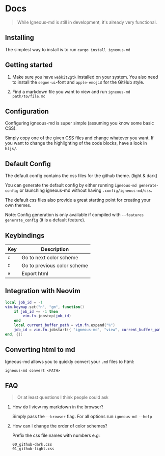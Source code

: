 # Docs

> While Igneous-md is still in development, it's already very functional.

## Installing

The simplest way to install is to run `cargo install igneous-md`

## Getting started

1. Make sure you have `webkit2gtk` installed on your system. You also need to install the `segoe-ui`-font and `apple-emoji`s for the GitHub style.

2. Find a markdown file you want to view and run `igneous-md path/to/file.md`

## Configuration

Configuring igneous-md is super simple (assuming you know some basic CSS).

Simply copy one of the given CSS files and change whatever you want. If you want to change the highlighting of the code blocks, have a look in `hljs/`.

## Default Config 

The default config contains the css files for the github theme. (light & dark)

You can generate the default config by either running `igneous-md generate-config` or launching igneous-md without having `.config/igneous-md/css`.

The default css files also provide a great starting point for creating your own themes.

Note: Config generation is only available if compiled with `--features generate_config` (it is a default feature).

## Keybindings

| Key | Description                  |
| --- | ---------------------------- |
| `c` | Go to next color scheme      |
| `C` | Go to previous color scheme  |
| `e` | Export html                  |

## Integration with Neovim

```lua
local job_id = -1
vim.keymap.set("n", "gm", function()
	if job_id ~= -1 then
		vim.fn.jobstop(job_id)
	end
	local current_buffer_path = vim.fn.expand("%")
	job_id = vim.fn.jobstart({ "igneous-md", "view", current_buffer_path })
end, {})
```

## Converting html to md 

Igneous-md allows you to quickly convert your `.md` files to html: 

`igneous-md convert <PATH>`

## FAQ

> Or at least questions I think people could ask

1. How do I view my markdown in the browser?

   Simply pass the `--browser` flag. For all options run `igneous-md --help`

2. How can I change the order of color schemes?

   Prefix the css file names with numbers e.g:

   ```
   00_github-dark.css
   01_github-light.css
   ```
